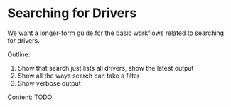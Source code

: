 # Searching for Drivers

We want a longer-form guide for the basic workflows related to searching for drivers.

Outline:

1. Show that search just lists all drivers, show the latest output
2. Show all the ways search can take a filter
3. Show verbose output

Content: TODO
